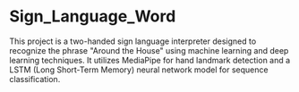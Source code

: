 # Sign_Language_Word
This project is a two-handed sign language interpreter designed to recognize the phrase "Around the House" using machine learning and deep learning techniques. It utilizes MediaPipe for hand landmark detection and a LSTM (Long Short-Term Memory) neural network model for sequence classification.
